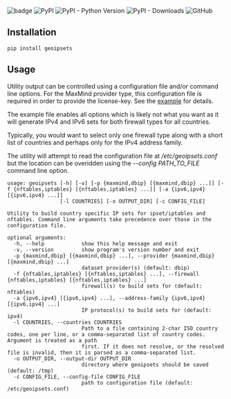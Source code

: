 ![badge](https://github.com/chr0mag/geoipsets/actions/workflows/python-tests.yaml/badge.svg) ![PyPI](https://img.shields.io/pypi/v/geoipsets) ![PyPI - Python Version](https://img.shields.io/pypi/pyversions/geoipsets) ![PyPI - Downloads](https://img.shields.io/pypi/dm/geoipsets) ![GitHub](https://img.shields.io/github/license/chr0mag/geoipsets)

Installation
------------

```pip install geoipsets```

Usage
------
Utility output can be controlled using a configuration file and/or command line options. For the MaxMind provider type, this configuration file is required in order to provide the license-key. See the [example](https://github.com/chr0mag/geoipsets/blob/main/python/geoipsets.conf) for details.

The example file enables all options which is likely not what you want as it will generate IPv4 and IPv6 sets for both firewall types for all countries.

Typically, you would want to select only one firewall type along with a short list of countries and perhaps only for the IPv4 address family.

The utility will attempt to read the configuration file at */etc/geoipsets.conf* but the location can be overidden using the *--config PATH_TO_FILE* command line option.

```shell
usage: geoipsets [-h] [-v] [-p {maxmind,dbip} [{maxmind,dbip} ...]] [-f {nftables,iptables} [{nftables,iptables} ...]] [-a {ipv6,ipv4} [{ipv6,ipv4} ...]]
                 [-l COUNTRIES] [-o OUTPUT_DIR] [-c CONFIG_FILE]

Utility to build country specific IP sets for ipset/iptables and nftables. Command line arguments take precedence over those in the configuration file.

optional arguments:
  -h, --help            show this help message and exit
  -v, --version         show program's version number and exit
  -p {maxmind,dbip} [{maxmind,dbip} ...], --provider {maxmind,dbip} [{maxmind,dbip} ...]
                        dataset provider(s) (default: dbip)
  -f {nftables,iptables} [{nftables,iptables} ...], --firewall {nftables,iptables} [{nftables,iptables} ...]
                        firewall(s) to build sets for (default: nftables)
  -a {ipv6,ipv4} [{ipv6,ipv4} ...], --address-family {ipv6,ipv4} [{ipv6,ipv4} ...]
                        IP protocol(s) to build sets for (default: ipv4)
  -l COUNTRIES, --countries COUNTRIES
                        Path to a file containing 2-char ISO country codes, one per line, or a comma-separated list of country codes. Argument is treated as a path
                        first. If it does not resolve, or the resolved file is invalid, then it is parsed as a comma-separated list.
  -o OUTPUT_DIR, --output-dir OUTPUT_DIR
                        directory where geoipsets should be saved (default: /tmp)
  -c CONFIG_FILE, --config-file CONFIG_FILE
                        path to configuration file (default: /etc/geoipsets.conf)

```
